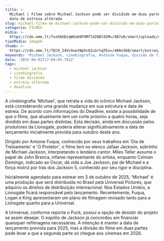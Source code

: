 ```yaml
---
title: >-
  Michael | Filme sobre Michael Jackson pode ser dividido em duas partes e ter
  data de estreia alterada
slug: michael-filme-de-michael-jackson-pode-ser-divivido-em-duas-partes-e-mudar-data
categoria: FILMES
midia: >-
  https://cdn.ome.lt/fuxh6UDzqWGoK0FOMfld2OBl0ZM=/987x0/smart/uploads/conteudo/fotos/OMELETE_CAPA_-_2025-04-02T140050.806.png
tipoMidia: imagem
thumb: >-
  https://cdn.ome.lt/7EC0_I4Vc9uetNphcQ1LGrtqTEo=/480x360/smart/extras/conteudos/omelete_THUMB_-_2025-04-02T140028.260.png
keywords: 'Michael Jackson, cinebiografia, Antoine Fuqua, divisão de filme, estreia'
data: '2025-04-02T17:09:05.761Z'
tags:
  - michael jackson
  - cinebiografia
  - filme dividido
  - estreia alterada
  - deadline
---
```


A cinebiografia 'Michael', que retrata a vida do icônico Michael Jackson, está considerando uma grande mudança em sua estrutura e data de estreia. De acordo com informações do Deadline, existe a possibilidade de que o filme, que atualmente tem um corte próximo a quatro horas, seja dividido em duas partes distintas. Esta decisão, ainda em discussão pelos produtores da Lionsgate, poderia alterar significativamente a data de lançamento inicialmente prevista para outubro deste ano.

Dirigido por Antoine Fuqua, conhecido por seus trabalhos em 'Dia de Treinamento' e 'O Protetor', o filme tem no elenco Jafaar Jackson, sobrinho de Michael Jackson, interpretando o lendário cantor. Miles Teller assume o papel de John Branca, infame representante do artista, enquanto Colman Domingo, indicado ao Oscar, dá vida a Joe Jackson, pai de Michael e a força motriz por trás dos Jackson 5, conhecido por seu rigor e disciplina.

Inicialmente agendado para estrear em 3 de outubro de 2025, 'Michael' é uma produção que será distribuída no Brasil pela Universal Pictures, que adquiriu os direitos de distribuição internacional. Nos Estados Unidos, a Lionsgate ficará responsável pelo lançamento. Recentemente, Fuqua, Logan e King apresentaram um plano de filmagem revisado tanto para a Lionsgate quanto para a Universal.

A Universal, conforme reporta o Puck, possui a opção de desistir do projeto se assim desejar. O espólio de Jackson já concordou em financiar quaisquer refilmagens necessárias. A intenção é manter a data de lançamento prevista para 2025, mas a divisão do filme em duas partes pode levar a que a segunda parte só chegue aos cinemas em 2026.
